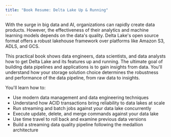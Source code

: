 ```yaml
---
title: "Book Resume: Delta Lake Up & Running"
---
```

With the surge in big data and AI, organizations can rapidly create data products. However, the effectiveness of their analytics and machine learning models depends on the data's quality. Delta Lake's open source format offers a robust lakehouse framework over platforms like Amazon S3, ADLS, and GCS.

This practical book shows data engineers, data scientists, and data analysts how to get Delta Lake and its features up and running. The ultimate goal of building data pipelines and applications is to gain insights from data. You'll understand how your storage solution choice determines the robustness and performance of the data pipeline, from raw data to insights.

You'll learn how to:

- Use modern data management and data engineering techniques
- Understand how ACID transactions bring reliability to data lakes at scale
- Run streaming and batch jobs against your data lake concurrently
- Execute update, delete, and merge commands against your data lake
- Use time travel to roll back and examine previous data versions
- Build a streaming data quality pipeline following the medallion architecture